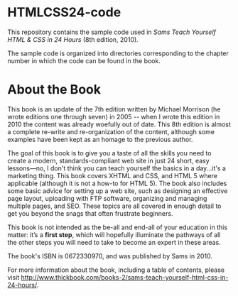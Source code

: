 HTMLCSS24-code
==============

This repository contains the sample code used in *Sams Teach Yourself HTML & CSS in 24 Hours* (8th edition, 2010).

The sample code is organized into directories corresponding to the chapter number in which the code can be found in the book.

About the Book
==============
This book is an update of the 7th edition written by Michael Morrison (he wrote editions one through seven) in 2005 -- when I wrote this edition in 2010 the content was already woefully out of date. This 8th edition is almost a complete re-write and re-organization of the content, although some examples have been kept as an homage to the previous author. 

The goal of this book is to give you a taste of all the skills you need to create a modern, standards-compliant web site in just 24 short, easy lessons&mdash;no, I don't think you can teach yourself the basics in a day...it's a marketing thing. This book covers XHTML and CSS, and HTML 5 where applicable (although it is not a how-to for HTML 5). The book also includes some basic advice for setting up a web site, such as designing an effective page layout, uploading with FTP software, organizing and managing multiple pages, and SEO.  These topics are all covered in enough detail to get you beyond the snags that often frustrate beginners.

This book is not intended as the be-all and end-all of your education in this matter: it’s a **first step**, which will hopefully illuminate the pathways of all the other steps you will need to take to become an expert in these areas.  

The book's ISBN is 0672330970, and was published by Sams in 2010.

For more information about the book, including a table of contents, please visit http://www.thickbook.com/books-2/sams-teach-yourself-html-css-in-24-hours/.
